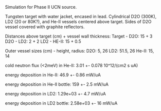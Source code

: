 Simulation for Phase II UCN source.

Tungsten target with water jacket, encased in lead.
Cylindrical D2O (300K), LD2 (20 or 80K?), and He-II vessels centered above target.
Sides of D2O vessel covered with graphite reflectors.

Distances above target (cm) + vessel wall thickness:
Target - D2O: 15 + 3
D2O - LD2: 2 + 2
LD2 - HE-II: 15 + 0.5

Outer vessel sizes (cm) - height, radius:
D2O: 5, 26
LD2: 51.5, 26
He-II: 15, 14

cold neutron flux (<2meV) in He-II:
3.01 +- 0.078 10^12/(cm2 s uA)

energy deposition in He-II:
46.9 +- 0.86 mW/uA

energy deposition in He-II bottle:
159 +- 2.5 mW/uA

energy deposition in LD2:
1.29e+03 +- 4.7 mW/uA

energy deposition in LD2 bottle:
2.58e+03 +- 16 mW/uA

